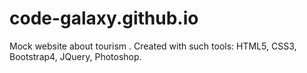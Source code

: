 # code-galaxy.github.io
Mock website about tourism . Created with such tools: HTML5, CSS3, Bootstrap4, JQuery, Photoshop.
